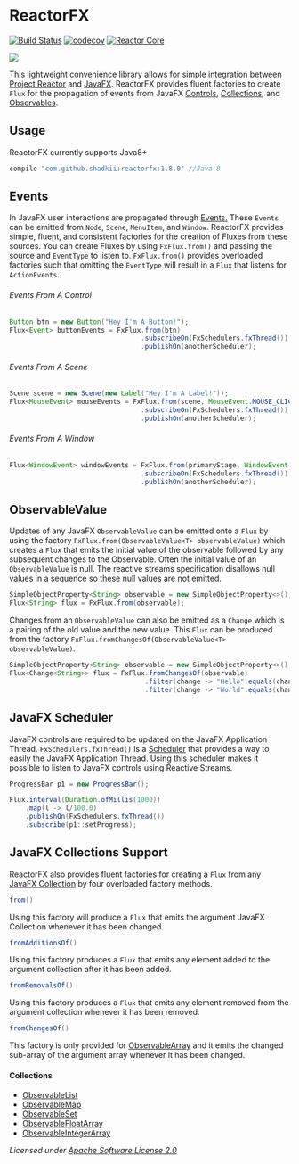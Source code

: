 # ReactorFX
[![Build Status](https://travis-ci.org/shadskii/ReactorFX.svg?branch=master)](https://travis-ci.org/shadskii/ReactorFX)
[![codecov](https://codecov.io/gh/shadskii/ReactorFX/branch/master/graph/badge.svg)](https://codecov.io/gh/shadskii/ReactorFX)
[![Reactor Core](https://maven-badges.herokuapp.com/maven-central/com.github.shadskii/reactorfx/badge.svg)](http://mvnrepository.com/artifact/com.github.shadskii/reactorfx)

<img src="https://github.com/shadskii/ReactorFX/blob/master/ReactorFX_logo.png?raw=true" align="middle">

This lightweight convenience library allows for simple integration between [Project Reactor](https://projectreactor.io/) and 
[JavaFX](https://docs.oracle.com/javase/8/javafx/get-started-tutorial/jfx-overview.htm). ReactorFX provides fluent 
factories to create `Flux` for the propagation of events from JavaFX [Controls](https://docs.oracle.com/javase/8/javafx/api/javafx/scene/Node.html), 
[Collections](https://docs.oracle.com/javase/8/javafx/api/javafx/collections/package-summary.html), and 
[Observables](https://docs.oracle.com/javase/8/javafx/api/javafx/beans/Observable.html).

## Usage
ReactorFX currently supports Java8+
```groovy
compile "com.github.shadkii:reactorfx:1.8.0" //Java 8

```

## Events
In JavaFX user interactions are propagated through [Events.](https://docs.oracle.com/javase/8/javafx/api/javafx/event/Event.html) 
These `Events` can be emitted from `Node`, `Scene`, `MenuItem`, and `Window`. ReactorFX provides simple, fluent, and consistent 
factories for the creation of Fluxes from these sources. You can create Fluxes by using `FxFlux.from()` and 
passing the source and `EventType` to listen to. `FxFlux.from()` provides overloaded factories such that omitting the 
`EventType` will result in a `Flux` that listens for `ActionEvents`.
 
 ###### Events From A Control
 ```java
 Button btn = new Button("Hey I'm A Button!");
 Flux<Event> buttonEvents = FxFlux.from(btn)
                                  .subscribeOn(FxSchedulers.fxThread())
                                  .publishOn(anotherScheduler);
 ```
 ###### Events From A Scene
 ```java
 Scene scene = new Scene(new Label("Hey I'm A Label!"));
 Flux<MouseEvent> mouseEvents = FxFlux.from(scene, MouseEvent.MOUSE_CLICKED)
                                  .subscribeOn(FxSchedulers.fxThread())
                                  .publishOn(anotherScheduler);
 ``` 
 
 ###### Events From A Window
  ```java
  Flux<WindowEvent> windowEvents = FxFlux.from(primaryStage, WindowEvent.WINDOW_HIDING)
                                   .subscribeOn(FxSchedulers.fxThread())
                                   .publishOn(anotherScheduler);
  ``` 

## ObservableValue
Updates of any JavaFX `ObservableValue` can be emitted onto a `Flux` by using the factory `FxFlux.from(ObservableValue<T> observableValue)` 
which creates a `Flux` that emits the initial value of the observable followed by any subsequent changes to the Observable. Often the
initial value of an `ObservableValue` is null. The reactive streams specification disallows null values in a sequence so these 
null values are not emitted.

```java
SimpleObjectProperty<String> observable = new SimpleObjectProperty<>();
Flux<String> flux = FxFlux.from(observable); 
```

Changes from an `ObservableValue` can also be emitted as a `Change` which is a pairing of the old value and the new value. 
This `Flux` can be produced from the factory `FxFlux.fromChangesOf(ObservableValue<T> observableValue)`. 
```java
SimpleObjectProperty<String> observable = new SimpleObjectProperty<>();
Flux<Change<String>> flux = FxFlux.fromChangesOf(observable)
                                  .filter(change -> "Hello".equals(change.getOldValue()))
                                  .filter(change -> "World".equals(change.getNewValue()));
```


## JavaFX Scheduler
JavaFX controls are required to be updated on the JavaFX Application Thread. `FxSchedulers.fxThread()` is a 
[Scheduler](https://projectreactor.io/docs/core/release/api/) that provides a way to easily the 
JavaFX Application Thread. Using this scheduler makes it possible to listen to JavaFX controls using Reactive Streams.

```java
ProgressBar p1 = new ProgressBar();

Flux.interval(Duration.ofMillis(1000))
    .map(l -> l/100.0)
    .publishOn(FxSchedulers.fxThread())
    .subscribe(p1::setProgress);
```


## JavaFX Collections Support
ReactorFX also provides fluent factories for creating a `Flux` from any [JavaFX Collection](https://docs.oracle.com/javase/8/javafx/api/javafx/collections/package-summary.html) 
by four overloaded factory methods. 
```java
from()
```
Using this factory will produce a `Flux` that emits the argument JavaFX Collection whenever it has been changed.

```java
fromAdditionsOf()
```
Using this factory produces a `Flux` that emits any element added to the argument collection after it has been added.

```java
fromRemovalsOf()
```
Using this factory produces a `Flux` that emits any element removed from the argument collection whenever it has been 
removed.

```java
fromChangesOf()
```
This factory is only provided for [ObservableArray](https://docs.oracle.com/javase/8/javafx/api/javafx/collections/ObservableArray.html)
and it emits the changed sub-array of the argument array whenever it has been changed.

#### Collections
* [ObservableList](https://docs.oracle.com/javase/8/javafx/api/javafx/collections/ObservableList.html)
* [ObservableMap](https://docs.oracle.com/javase/8/javafx/api/javafx/collections/ObservableMap.html)
* [ObservableSet](https://docs.oracle.com/javase/8/javafx/api/javafx/collections/ObservableSet.html)
* [ObservableFloatArray](https://docs.oracle.com/javase/8/javafx/api/javafx/collections/ObservableFloatArray.html)
* [ObservableIntegerArray](https://docs.oracle.com/javase/8/javafx/api/javafx/collections/ObservableIntegerArray.html)


_Licensed under [Apache Software License 2.0](www.apache.org/licenses/LICENSE-2.0)_

